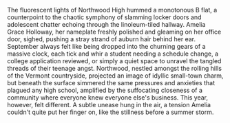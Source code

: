 The fluorescent lights of Northwood High hummed a monotonous B flat, a counterpoint to the chaotic symphony of slamming locker doors and adolescent chatter echoing through the linoleum-tiled hallway.  Amelia Grace Holloway, her nameplate freshly polished and gleaming on her office door, sighed, pushing a stray strand of auburn hair behind her ear.  September always felt like being dropped into the churning gears of a massive clock, each tick and whir a student needing a schedule change, a college application reviewed, or simply a quiet space to unravel the tangled threads of their teenage angst. Northwood, nestled amongst the rolling hills of the Vermont countryside, projected an image of idyllic small-town charm, but beneath the surface simmered the same pressures and anxieties that plagued any high school, amplified by the suffocating closeness of a community where everyone knew everyone else's business.  This year, however, felt different.  A subtle unease hung in the air, a tension Amelia couldn't quite put her finger on, like the stillness before a summer storm.
